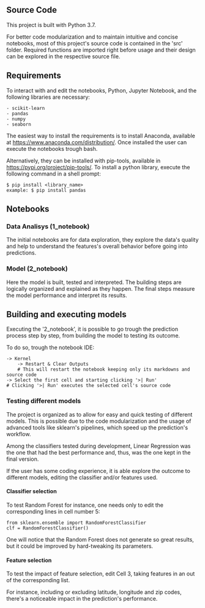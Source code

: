## Source Code
This project is built with Python 3.7.

For better code modularization and to maintain intuitive and concise notebooks, most of this project's source code is contained in the 'src' folder. Required functions are imported right before usage and their design can be explored in the respective source file.

## Requirements
To interact with and edit the notebooks, Python, Jupyter Notebook, and the following libraries are necessary: 

	- scikit-learn
	- pandas
	- numpy
	- seaborn

The easiest way to install the requirements is to install Anaconda, available at https://www.anaconda.com/distribution/. Once installed the user can execute the notebooks trough bash. 

Alternatively, they can be installed with pip-tools, available in https://pypi.org/project/pip-tools/.
To install a python library, execute the following command in a shell prompt:

	$ pip install <library_name>
	example: $ pip install pandas

## Notebooks

### Data Analisys (1_notebook)

The initial notebooks are for data exploration, they explore the data's quality and help to understand the features's overall behavior before going into predictions.

### Model (2_notebook)
Here the model is built, tested and interpreted. The building steps are logically organized and explained as they happen. The final steps measure the model performance and interpret its results.


## Building and executing models
Executing the '2_notebook', it is possible to go trough the prediction process step by step, from building the model to testing its outcome. 

To do so, trough the notebook IDE:

	-> Kernel
		-> Restart & Clear Outputs 
		# This will restart the notebook keeping only its markdowns and source code
	-> Select the first cell and starting clicking '>| Run'
	# Clicking '>| Run' executes the selected cell's source code

### Testing different models
The project is organized as to allow for easy and quick testing of different models. This is possible due to the code modularization and the usage of advanced tools like sklearn's pipelines, which speed up the prediction's workflow.

Among the classifiers tested during development, Linear Regression was the one that had the best performance and, thus, was the one kept in the final version. 

If the user has some coding experience, it is able explore the outcome to different models, editing the classifier and/or features used.

#### Classifier selection
To test Random Forest for instance, one needs only to edit the corresponding lines in cell number 5:

	from sklearn.ensemble import RandomForestClassifier
	clf = RandomForestClassifier()

One will notice that the Random Forest does not generate so great results, but it could be improved by hard-tweaking its parameters.

#### Feature selection
To test the impact of feature selection, edit Cell 3, taking features in an out of the corresponding list.

For instance, including or excluding latitude, longitude and zip codes, there's a noticeable impact in the prediction's performance.
